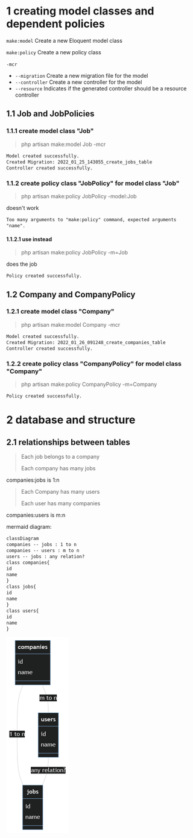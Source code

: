 # 1 creating model classes and dependent policies

```make:model``` Create a new Eloquent model class

```make:policy``` Create a new policy class

```-mcr```

- ```--migration``` Create a new migration file for the model
- ```--controller``` Create a new controller for the model
- ```--resource``` Indicates if the generated controller should be a resource controller

## 1.1 Job and JobPolicies

### 1.1.1 create model class "Job"

> php artisan make:model Job -mcr

    Model created successfully.
    Created Migration: 2022_01_25_143055_create_jobs_table
    Controller created successfully.

### 1.1.2 create policy class "JobPolicy" for model class "Job"

> php artisan make:policy JobPolicy -model:Job

doesn't work

    Too many arguments to "make:policy" command, expected arguments "name".

#### 1.1.2.1 use instead

> php artisan make:policy JobPolicy -m=Job

does the job

    Policy created successfully.

## 1.2 Company and CompanyPolicy

### 1.2.1 create model class "Company"

> php artisan make:model Company -mcr

    Model created successfully.
    Created Migration: 2022_01_26_091248_create_companies_table
    Controller created successfully.

### 1.2.2 create policy class "CompanyPolicy" for model class "Company"

> php artisan make:policy CompanyPolicy -m=Company

    Policy created successfully.

# 2 database and structure

## 2.1 relationships between tables

> Each job belongs to a company
>
> Each company has many jobs

companies:jobs is 1:n


> Each Company has many users
>
> Each user has many companies

companies:users is m:n

mermaid diagram:

```mermaid
classDiagram
companies -- jobs : 1 to n
companies -- users : m to n
users -- jobs : any relation?
class companies{
id
name
}
class jobs{
id
name
}
class users{
id
name
}
```

![](mermaid-diagram.png)
